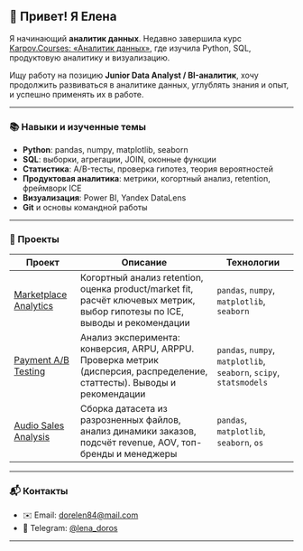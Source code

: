 ## 👋 Привет! Я Елена

Я начинающий **аналитик данных**. Недавно завершила курс [Karpov.Courses: «Аналитик данных»](https://karpov.courses/), где изучила Python, SQL, продуктовую аналитику и визуализацию.  

Ищу работу на позицию **Junior Data Analyst / BI-аналитик**, хочу продолжить развиваться в аналитике данных, углублять знания и опыт, и успешно применять их в работе.

---

### 📚 Навыки и изученные темы
- **Python**: pandas, numpy, matplotlib, seaborn  
- **SQL**: выборки, агрегации, JOIN, оконные функции  
- **Статистика**: A/B-тесты, проверка гипотез, теория вероятностей  
- **Продуктовая аналитика**: метрики, когортный анализ, retention, фреймворк ICE  
- **Визуализация**: Power BI, Yandex DataLens  
- **Git** и основы командной работы  

---

### 📂 Проекты

| Проект | Описание | Технологии |
|--------|----------|------------|
| [Marketplace Analytics](#) | Когортный анализ retention, оценка product/market fit, расчёт ключевых метрик, выбор гипотезы по ICE, выводы и рекомендации | `pandas`, `numpy`, `matplotlib`, `seaborn` |
| [Payment A/B Testing](#) | Анализ эксперимента: конверсия, ARPU, ARPPU. Проверка метрик (дисперсия, распределение, статтесты). Выводы и рекомендации | `pandas`, `numpy`, `matplotlib`, `seaborn`, `scipy`, `statsmodels` |
| [Audio Sales Analysis](#) | Сборка датасета из разрозненных файлов, анализ динамики заказов, подсчёт revenue, AOV, топ-бренды и менеджеры | `pandas`, `matplotlib`, `seaborn`, `os` |

---

### 📬 Контакты
- ✉️ Email: [dorelen84@mail.com](mailto:dorelen84@mail.com)  
- 💬 Telegram: [@lena_doros](https://t.me/lena_doros)  

---
